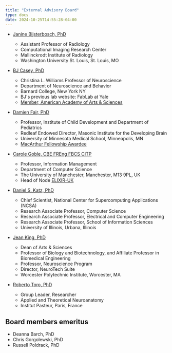 ```yaml
---
title: "External Advisory Board"
type: docs
date: 2024-10-25T14:55:28-04:00
---
```


- [Janine Bijsterbosch, PhD](https://www.mir.wustl.edu/employees/janine-bijsterbosch/)
    - Assistant Professor of Radiology
    - Computational Imaging Research Center
    - Mallinckrodt Institute of Radiology
    - Washington University St. Louis, St. Louis, MO

- [BJ Casey, PhD](https://barnard.edu/profiles/bj-casey)
    - Christina L. Williams Professor of Neuroscience
    - Department of Neuroscience and Behavior
    - Barnard College, New York NY
    - BJ's previous lab website: FabLab at Yale
    - [Member, American Academy of Arts & Sciences](https://www.amacad.org/person/bj-casey)

- [Damien Fair, PhD](https://midb.umn.edu/staff/damien-fair)
    - Professor, Institute of Child Development and Department of Pediatrics
    - Redleaf Endowed Director, Masonic Institute for the Developing Brain
    - University of Minnesota Medical School, Minneapolis, MN
    - [MacArthur Fellowship Awardee](https://www.macfound.org/fellows/class-of-2020/damien-fair#searchresults)

- [Carole Goble, CBE FREng FBCS CITP](https://research.manchester.ac.uk/en/persons/carole.goble)
    - Professor, Information Management
    - Department of Computer Science
    - The University of Manchester, Manchester, M13 9PL, UK
    - Head of Node [ELIXIR-UK](https://elixiruknode.org/)

- [Daniel S. Katz, PhD](https://danielskatz.org/)
    - Chief Scientist, National Center for Supercomputing Applications (NCSA)
    - Research Associate Professor, Computer Science
    - Research Associate Professor, Electrical and Computer Engineering
    - Research Associate Professor, School of Information Sciences
    - University of Illinois, Urbana, Illinois

- [Jean King, PhD](https://www.wpi.edu/people/faculty/jaking)
    - Dean of Arts & Sciences
    - Professor of Biology and Biotechnology, and Affiliate Professor in Biomedical Engineering
    - Professor, Neuroscience Program
    - Director, NeuroTech Suite
    - Worcester Polytechnic Institute, Worcester, MA

- [Roberto Toro, PhD](https://research.pasteur.fr/en/member/roberto-toro/)
    - Group Leader, Researcher
    - Applied and Theoretical Neuroanatomy
    - Institut Pasteur, Paris, France

## Board members emeritus

- Deanna Barch, PhD
- Chris Gorgolewski, PhD
- Russell Poldrack, PhD
